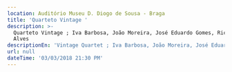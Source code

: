 ```yaml
---
location: Auditório Museu D. Diogo de Sousa - Braga
title: 'Quarteto Vintage '
description: >-
  Quarteto Vintage ; Iva Barbosa, João Moreira, José Eduardo Gomes, Ricardo
  Alves
descriptionEn: 'Vintage Quartet ; Iva Barbosa, João Moreira, José Eduardo Gomes, Ricardo Alves'
url: null
dateTime: '03/03/2018 21:30 PM'
---
```



